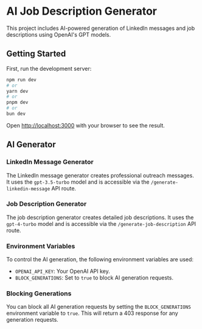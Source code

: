# AI Job Description Generator

This project includes AI-powered generation of LinkedIn messages and job descriptions using OpenAI's GPT models.

## Getting Started

First, run the development server:

```bash
npm run dev
# or
yarn dev
# or
pnpm dev
# or
bun dev
```

Open [http://localhost:3000](http://localhost:3000) with your browser to see the result.

## AI Generator

### LinkedIn Message Generator

The LinkedIn message generator creates professional outreach messages. It uses the `gpt-3.5-turbo` model and is accessible via the `/generate-linkedin-message` API route.

### Job Description Generator

The job description generator creates detailed job descriptions. It uses the `gpt-4-turbo` model and is accessible via the `/generate-job-description` API route.

### Environment Variables

To control the AI generation, the following environment variables are used:

- `OPENAI_API_KEY`: Your OpenAI API key.
- `BLOCK_GENERATIONS`: Set to `true` to block AI generation requests.

### Blocking Generations

You can block all AI generation requests by setting the `BLOCK_GENERATIONS` environment variable to `true`. This will return a 403 response for any generation requests.

